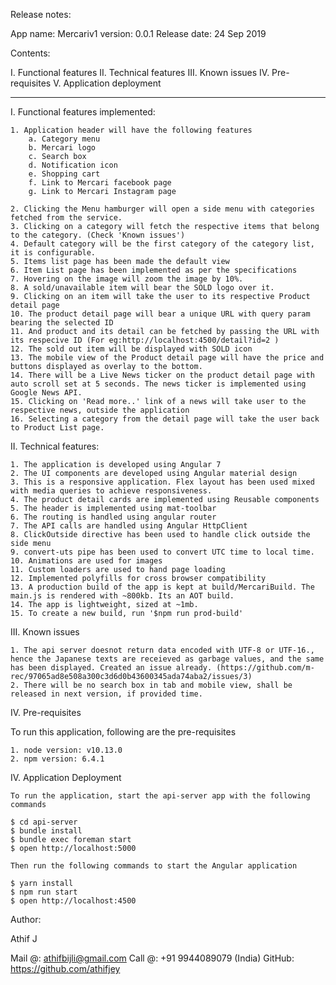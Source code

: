 Release notes:

App name: Mercariv1
version: 0.0.1
Release date: 24 Sep 2019

Contents:

I. Functional features
II. Technical features
III. Known issues
IV. Pre-requisites
V. Application deployment

________________________________________________________________________________________________

I. Functional features implemented:

    1. Application header will have the following features
        a. Category menu
        b. Mercari logo
        c. Search box
        d. Notification icon
        e. Shopping cart
        f. Link to Mercari facebook page
        g. Link to Mercari Instagram page

    2. Clicking the Menu hamburger will open a side menu with categories fetched from the service.
    3. Clicking on a category will fetch the respective items that belong to the category. (Check 'Known issues')
    4. Default category will be the first category of the category list, it is configurable.
    5. Items list page has been made the default view
    6. Item List page has been implemented as per the specifications
    7. Hovering on the image will zoom the image by 10%.
    8. A sold/unavailable item will bear the SOLD logo over it.
    9. Clicking on an item will take the user to its respective Product detail page
    10. The product detail page will bear a unique URL with query param bearing the selected ID
    11. And product and its detail can be fetched by passing the URL with its respecive ID (For eg:http://localhost:4500/detail?id=2 )
    12. The sold out item will be displayed with SOLD icon
    13. The mobile view of the Product detail page will have the price and buttons displayed as overlay to the bottom.
    14. There will be a Live News ticker on the product detail page with auto scroll set at 5 seconds. The news ticker is implemented using Google News API.
    15. Clicking on 'Read more..' link of a news will take user to the respective news, outside the application
    16. Selecting a category from the detail page will take the user back to Product List page.

II. Technical features:

    1. The application is developed using Angular 7
    2. The UI components are developed using Angular material design
    3. This is a responsive application. Flex layout has been used mixed with media queries to achieve responsiveness.
    4. The product detail cards are implemented using Reusable components
    5. The header is implemented using mat-toolbar
    6. The routing is handled using angular router
    7. The API calls are handled using Angular HttpClient
    8. ClickOutside directive has been used to handle click outside the side menu
    9. convert-uts pipe has been used to convert UTC time to local time.
    10. Animations are used for images
    11. Custom loaders are used to hand page loading
    12. Implemented polyfills for cross browser compatibility
    13. A production build of the app is kept at build/MercariBuild. The main.js is rendered with ~800kb. Its an AOT build. 
    14. The app is lightweight, sized at ~1mb.
    15. To create a new build, run '$npm run prod-build'
     

III. Known issues

    1. The api server doesnot return data encoded with UTF-8 or UTF-16., hence the Japanese texts are receieved as garbage values, and the same has been displayed. Created an issue already. (https://github.com/m-rec/97065ad8e508a300c3d6d0b43600345ada74aba2/issues/3)
    2. There will be no search box in tab and mobile view, shall be released in next version, if provided time.

IV. Pre-requisites

To run this application, following are the pre-requisites

    1. node version: v10.13.0
    2. npm version: 6.4.1

IV. Application Deployment

    To run the application, start the api-server app with the following commands

    $ cd api-server
    $ bundle install
    $ bundle exec foreman start
    $ open http://localhost:5000

    Then run the following commands to start the Angular application

    $ yarn install
    $ npm run start
    $ open http://localhost:4500

Author:

Athif J

Mail @: athifbijli@gmail.com
Call @: +91 9944089079 (India)
GitHub: https://github.com/athifjey